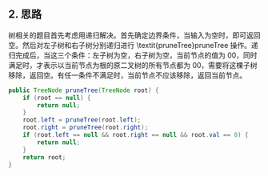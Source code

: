 
## 2. 思路

树相关的题目首先考虑用递归解决。首先确定边界条件，当输入为空时，即可返回空。然后对左子树和右子树分别递归进行 \textit{pruneTree}pruneTree 操作。递归完成后，当这三个条件：左子树为空，右子树为空，当前节点的值为 00，同时满足时，才表示以当前节点为根的原二叉树的所有节点都为 00，需要将这棵子树移除，返回空。有任一条件不满足时，当前节点不应该移除，返回当前节点。

```java
public TreeNode pruneTree(TreeNode root) {
    if (root == null) {
        return null;
    }
    root.left = pruneTree(root.left);
    root.right = pruneTree(root.right);
    if (root.left == null && root.right == null && root.val == 0) {
        return null;
    }
    return root;
}
```
